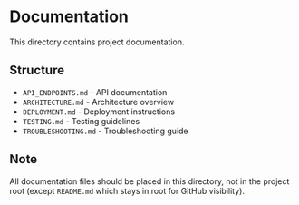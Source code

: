 # Documentation

This directory contains project documentation.

## Structure

- `API_ENDPOINTS.md` - API documentation
- `ARCHITECTURE.md` - Architecture overview
- `DEPLOYMENT.md` - Deployment instructions
- `TESTING.md` - Testing guidelines
- `TROUBLESHOOTING.md` - Troubleshooting guide

## Note

All documentation files should be placed in this directory, not in the project root (except `README.md` which stays in root for GitHub visibility).

